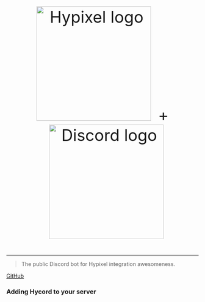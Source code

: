 <p align="center" style="text-align: center; font-size: 3em;"><img src="https://api.hypixel.net/assets/images/logo.png" width="300" style="margin-right: 2vw" alt="Hypixel logo"/>+<img src="https://upload.wikimedia.org/wikipedia/en/b/b7/Discord_logo_svg.svg" width="300" style="margin-left: 2vw" alt="Discord logo"/></p>

---

> The public Discord bot for Hypixel integration awesomeness.

[GitHub](https://github.com/ethanent/hycord)

### Adding Hycord to your server

